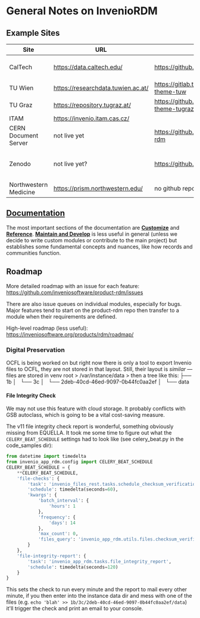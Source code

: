 # General Notes on InvenioRDM

## Example Sites

| Site | URL | Repos | Notes |
|------|-----|-------|-------|
| CalTech | https://data.caltech.edu/ | https://github.com/caltechlibrary/caltechdata | see their [scripts](https://github.com/caltechlibrary/caltechdata/tree/main/scripts) & [api](https://github.com/caltechlibrary/caltechdata_api/) |
| TU Wien | https://researchdata.tuwien.ac.at/ | https://gitlab.tuwien.ac.at/fairdata/invenio-theme-tuw | |
| TU Graz | https://repository.tugraz.at/ | https://github.com/tu-graz-library/invenio-theme-tugraz | |
| ITAM | https://invenio.itam.cas.cz/ | | |
| CERN Document Server | not live yet | https://github.com/CERNDocumentServer/cds-rdm | bleeding edge v12 |
| Zenodo | not live yet? | https://github.com/zenodo/zenodo-rdm | bleeding edge v12, useful [cli commands](https://github.com/zenodo/zenodo-rdm/blob/master/site/zenodo_rdm/cli.py) |
| Northwestern Medicine | https://prism.northwestern.edu/ | no github repo? | |

## [Documentation](https://inveniordm.docs.cern.ch/)

The most important sections of the documentation are **[Customize](https://inveniordm.docs.cern.ch/operate/customize/)** and **[Reference](https://inveniordm.docs.cern.ch/reference/)**. **[Maintain and Develop](https://inveniordm.docs.cern.ch/maintenance/)** is less useful in general (unless we decide to write custom modules or contribute to the main project) but establishes some fundamental concepts and nuances, like how records and communities function.

## Roadmap

More detailed roadmap with an issue for each feature: https://github.com/inveniosoftware/product-rdm/issues

There are also issue queues on individual modules, especially for bugs. Major features tend to start on the product-rdm repo then transfer to a module when their requirements are defined.

High-level roadmap (less useful): https://inveniosoftware.org/products/rdm/roadmap/

### Digital Preservation

OCFL is being worked on but right now there is only a tool to export Invenio files to OCFL, they are not stored in that layout. Still, their layout is _similar_ — files are stored in venv root > /var/instance/data > then a tree like this:
├── 1b
│   └── 3c
│       └── 2deb-40cd-46ed-9097-0b44fc0aa2ef
│           └── data

#### File Integrity Check

We may not use this feature with cloud storage. It probably conflicts with GSB autoclass, which is going to be a vital cost-saving measure.

The v11 file integrity check report is wonderful, something obviously missing from EQUELLA. It took me some time to figure out what the `CELERY_BEAT_SCHEDULE` settings had to look like (see celery_beat.py in the code_samples dir):

```python
from datetime import timedelta
from invenio_app_rdm.config import CELERY_BEAT_SCHEDULE
CELERY_BEAT_SCHEDULE = {
    **CELERY_BEAT_SCHEDULE,
    'file-checks': {
        'task': 'invenio_files_rest.tasks.schedule_checksum_verification',
        'schedule': timedelta(seconds=60),
        'kwargs': {
            'batch_interval': {
                'hours': 1
            },
            'frequency': {
                'days': 14
            },
            'max_count': 0,
            'files_query': 'invenio_app_rdm.utils.files.checksum_verification_files_query'
        }
    },
    'file-integrity-report': {
        'task': 'invenio_app_rdm.tasks.file_integrity_report',
        'schedule': timedelta(seconds=120)
    }
}
```

This sets the check to run every minute and the report to mail every other minute, if you then enter into the instance data dir and mess with one of the files (e.g. `echo 'blah' >> 1b/3c/2deb-40cd-46ed-9097-0b44fc0aa2ef/data`) it'll trigger the check and print an email to your console.
